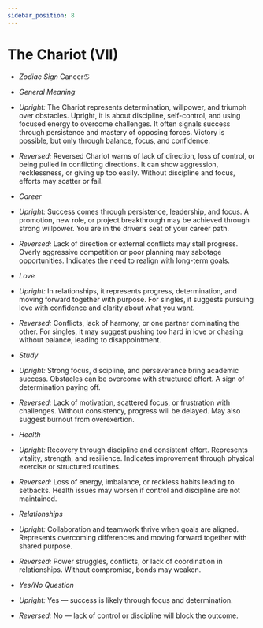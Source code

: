 ```yaml
---
sidebar_position: 8
---
```


# The Chariot (VII)

- *Zodiac Sign* Cancer♋️
- *General Meaning*
- *Upright:* The Chariot represents determination, willpower, and triumph over obstacles. Upright, it is about discipline, self-control, and using focused energy to overcome challenges. It often signals success through persistence and mastery of opposing forces. Victory is possible, but only through balance, focus, and confidence.
- *Reversed:* Reversed Chariot warns of lack of direction, loss of control, or being pulled in conflicting directions. It can show aggression, recklessness, or giving up too easily. Without discipline and focus, efforts may scatter or fail.
- *Career*
- *Upright:* Success comes through persistence, leadership, and focus. A promotion, new role, or project breakthrough may be achieved through strong willpower. You are in the driver’s seat of your career path.
- *Reversed:* Lack of direction or external conflicts may stall progress. Overly aggressive competition or poor planning may sabotage opportunities. Indicates the need to realign with long-term goals.
- *Love*
- *Upright:* In relationships, it represents progress, determination, and moving forward together with purpose. For singles, it suggests pursuing love with confidence and clarity about what you want.
- *Reversed:* Conflicts, lack of harmony, or one partner dominating the other. For singles, it may suggest pushing too hard in love or chasing without balance, leading to disappointment.
- *Study*
- *Upright:* Strong focus, discipline, and perseverance bring academic success. Obstacles can be overcome with structured effort. A sign of determination paying off.
- *Reversed:* Lack of motivation, scattered focus, or frustration with challenges. Without consistency, progress will be delayed. May also suggest burnout from overexertion.
- *Health*
- *Upright:* Recovery through discipline and consistent effort. Represents vitality, strength, and resilience. Indicates improvement through physical exercise or structured routines.
- *Reversed:* Loss of energy, imbalance, or reckless habits leading to setbacks. Health issues may worsen if control and discipline are not maintained.
- *Relationships*
- *Upright:* Collaboration and teamwork thrive when goals are aligned. Represents overcoming differences and moving forward together with shared purpose.
- *Reversed:* Power struggles, conflicts, or lack of coordination in relationships. Without compromise, bonds may weaken.

- *Yes/No Question*
- *Upright:* Yes — success is likely through focus and determination.
- *Reversed:* No — lack of control or discipline will block the outcome.


